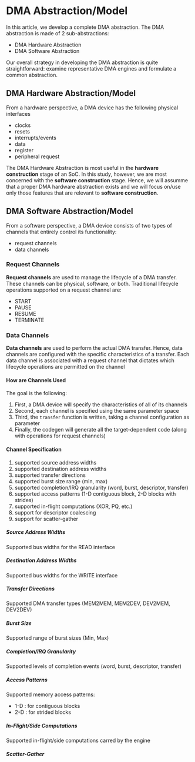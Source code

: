 # DMA Abstraction/Model

In this article, we develop a complete DMA abstraction. The DMA abstraction is made of 2 sub-abstractions:
- DMA Hardware Abstraction
- DMA Software Abstraction

Our overall strategy in developing the DMA abstraction is quite straightforward: examine representative DMA engines and formulate a common abstraction.

## DMA Hardware Abstraction/Model

From a hardware perspective, a DMA device has the following physical interfaces

- clocks
- resets
- interrupts/events
- data
- register
- peripheral request

The DMA Hardware Abstraction is most useful in the **hardware construction** stage of an SoC. In this study, however, we are most concerned with the **software construction** stage. Hence, we will assumme that a proper DMA hardware abstraction exists and we will focus on/use only those features that are relevant to **software construction**.

## DMA Software Abstraction/Model

From a software perspective, a DMA device consists of two types of channels that entirely control its functionality:
- request channels
- data channels

### Request Channels

**Request channels** are used to manage the lifecycle of a DMA transfer. These channels can be physical, software, or both.
Traditional lifecycle operations supported on a request channel are:
- START
- PAUSE
- RESUME
- TERMINATE

### Data Channels

**Data channels** are used to perform the actual DMA transfer. Hence, data channels are configured with the specific characteristics of a transfer. Each data channel is associated with a request channel that dictates which lifecycle operations are permitted on the channel

#### How are Channels Used

The goal is the following:
1. First, a DMA device will specify the characteristics of all of its channels
2. Second, each channel is specified using the same parameter space
3. Third, the `transfer` function is written, taking a channel configuration as parameter
4. Finally, the codegen will generate all the target-dependent code (along with operations for request channels)

#### Channel Specification

1. supported source address widths
2. supported destination address widths
3. supported transfer directions
4. supported burst size range (min, max)
5. supported completion/IRQ granularity (word, burst, descriptor, transfer)
6. supported access patterns (1-D contiguous block, 2-D blocks with strides)
7. supported in-flight computations (XOR, PQ, etc.)
8. support for descriptor coalescing
9. support for scatter-gather

##### Source Address Widths

Supported bus widths for the READ interface

##### Destination Address Widths

Supported bus widths for the WRITE interface

##### Transfer Directions

Supported DMA transfer types (MEM2MEM, MEM2DEV, DEV2MEM, DEV2DEV)

##### Burst Size

Supported range of burst sizes (Min, Max)

##### Completion/IRQ Granularity

Supported levels of completion events (word, burst, descriptor, transfer)

##### Access Patterns

Supported memory access patterns:
- 1-D : for contiguous blocks
- 2-D : for strided blocks

##### In-Flight/Side Computations

Supported in-flight/side computations carred by the engine

##### Scatter-Gather

